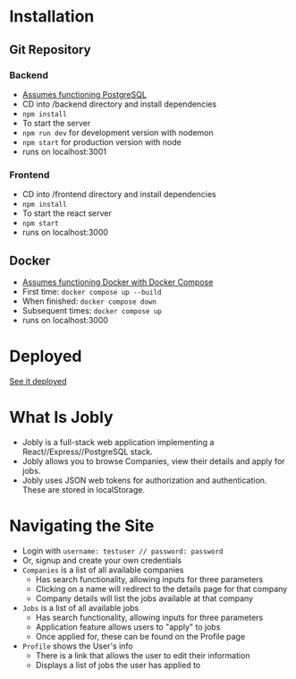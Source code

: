 # Installation

## Git Repository

### Backend
- [Assumes functioning PostgreSQL](https://www.postgresql.org/docs/current/tutorial-install.html) 
- CD into /backend directory and install dependencies
- `npm install`
- To start the server
- `npm run dev` for development version with nodemon
- `npm start` for production version with node
- runs on localhost:3001

### Frontend
- CD into /frontend directory and install dependencies
- `npm install`
- To start the react server
- `npm start`
- runs on localhost:3000

## Docker

- [Assumes functioning Docker with Docker Compose](https://docs.docker.com/get-docker/)
- First time: `docker compose up --build`
- When finished: `docker compose down`
- Subsequent times: `docker compose up`
- runs on localhost:3000

# Deployed

[See it deployed](https://thrillhouse3000-jobly.surge.sh)

# What Is Jobly

- Jobly is a full-stack web application implementing a React//Express//PostgreSQL stack.
- Jobly allows you to browse Companies, view their details and apply for jobs.
- Jobly uses JSON web tokens for authorization and authentication. These are stored in localStorage.

# Navigating the Site

- Login with `username: testuser // password: password`
- Or, signup and create your own credentials
- `Companies` is a list of all available companies
    - Has search functionality, allowing inputs for three parameters
    - Clicking on a name will redirect to the details page for that company
    - Company details will list the jobs available at that company
- `Jobs` is a list of all available jobs
    - Has search functionality, allowing inputs for three parameters
    - Application feature allows users to "apply" to jobs
    - Once applied for, these can be found on the Profile page
- `Profile` shows the User's info
    - There is a link that allows the user to edit their information
    - Displays a list of jobs the user has applied to